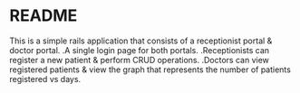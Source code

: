 # README
This is a simple rails application that consists of a receptionist portal & doctor portal.
.A single login page for both portals.
.Receptionists can register a new patient & perform CRUD operations.
.Doctors can view registered patients & view the graph that represents the number of patients registered vs days.
